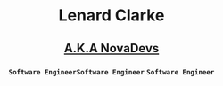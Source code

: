 # <p align="center">Lenard Clarke</p>
## <p align="center"><a href="https://assetstore.unity.com/publishers/101795">A.K.A NovaDevs</a></p>

<p align="center" dir="auto"><strong><code>Software Engineer</code></strong><strong><code>Software Engineer</code></strong> <strong><code>Software Engineer</code></strong></p>
